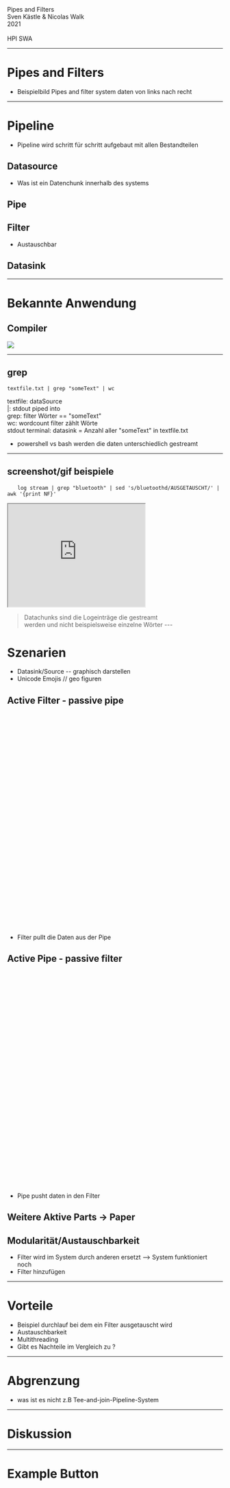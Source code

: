 <!-- markdown-config presentation=false -->

<link rel='stylesheet' href='https://lively-kernel.org/lively4/swd21-pipes-and-filters/demos/swd21/pipes-and-filters/styles.css'>

<style data-src="../../../src/client/presentation.css"></style>

<script>
import Presentation from "src/components/widgets/lively-presentation.js"
Presentation.config(this, {
    pageNumbers: false,
    logo: "https://lively-kernel.org/lively4/lively4-jens/media/lively4_logo_smooth_100.png"
})
</script>

<div class="title">
  Pipes and Filters
</div>

<div class="authors">
  Sven Kästle & Nicolas Walk
</div>

<div class="credentials">
  2021<br>
  <br>
  HPI SWA
</div>

---

# Pipes and Filters
* Beispielbild Pipes and filter system daten von links nach recht 
---

# Pipeline
* Pipeline wird schritt für schritt aufgebaut mit allen Bestandteilen

## Datasource
* Was ist ein Datenchunk innerhalb des systems

## Pipe


## Filter

* Austauschbar

## Datasink

---


# Bekannte Anwendung

## Compiler

![](https://cs.lmu.edu/~ray/images/compilerphases.png)
<!---
https://cs.lmu.edu/~ray/notes/compilerarchitecture/
-->
___
## grep
<pre>
<code>textfile.txt | grep "someText" | wc</code>
</pre>

textfile: dataSource  
|: stdout piped into  
grep: filter Wörter == "someText"  
wc: wordcount filter zählt Wörte  
stdout terminal: datasink = Anzahl aller "someText" in textfile.txt  

* powershell vs bash werden die daten unterschiedlich gestreamt

---

## screenshot/gif beispiele 

<pre>
  <code> log stream | grep "bluetooth" | sed 's/bluetoothd/AUSGETAUSCHT/' | awk '{print NF}'</code>
</pre>

<iframe src="https://drive.google.com/file/d/1mkLRhMEvISiGujtr1rT4bpro-JOL8_7u/preview" width="320" height="240" allow="autoplay"></iframe>

>Datachunks sind die Logeinträge die gestreamt  
>werden und nicht beispielsweise einzelne Wörter 
---  

# Szenarien

* Datasink/Source -- graphisch darstellen
* Unicode Emojis // geo figuren


## Active Filter - passive pipe

<div style="height: 500px;"><lively-import id="example2" style="position:relative; height: 500px; width:500px; background-color:gray" src="https://lively-kernel.org/lively4/swd21-pipes-and-filters/src/parts/PipesAndFilterExample2.html"></lively-import></div>

* Filter pullt die Daten aus der Pipe

## Active Pipe - passive filter
<div style="height: 500px;"><lively-import style="position:relative" src="https://lively-kernel.org/lively4/swd21-pipes-and-filters/src/parts/PipesAndFilterExample.html"></lively-import></div>

* Pipe pusht daten in den Filter

## Weitere Aktive Parts -> Paper

## Modularität/Austauschbarkeit

* Filter wird im System durch anderen ersetzt --> System funktioniert noch
* Filter hinzufügen 

---
# Vorteile

* Beispiel durchlauf bei dem ein Filter ausgetauscht wird
* Austauschbarkeit
* Multithreading
* Gibt es Nachteile im Vergleich zu ?

---

# Abgrenzung

* was ist es nicht z.B Tee-and-join-Pipeline-System

---

# Diskussion

---
# Example Button

<script>

var example2 = lively.query(this, "#example2");
(async () => { 
  var buttons = <div> <button click={
    () => { var connector = example2.shadowRoot.querySelector("lively-connector")                 lively.showElement(connector) }}>hello</button> <button click={() => { var connector = example2.shadowRoot.querySelector("lively-connector") lively.showElement(connector) }}>world</button> </div> return buttons })()

</script>
